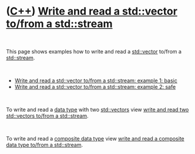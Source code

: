 
 

 

 

 

 

([C++](Cpp.md)) [Write and read a std::vector to/from a std::stream](CppVectorToStream.md)
============================================================================================

 

This page shows examples how to write and read a
[std::vector](CppStdVector.md) to/from a [std::stream](CppStream.md).

 

-   [Write and read a std::vector to/from a std::stream: example 1:
    basic](CppVectorToStreamExample1.md)
-   [Write and read a std::vector to/from a std::stream: example 2:
    safe](CppVectorToStreamExample2.md)

 

To write and read a [data type](CppDataType.md) with two
[std::vectors](CppStdVector.md) view [write and read two std::vectors
to/from a std::stream](CppVectorsToStream.md).

 

To write and read a [composite data type](CppCompositeDataType.md) view
[write and read a composite data type to/from a
std::stream](CppCompositeDataTypeToStream.md).

 

 

 

 

 

 


